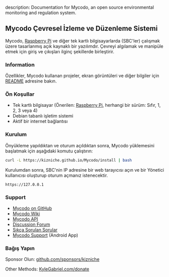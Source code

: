 description: Documentation for Mycodo, an open source environmental monitoring and regulation system.

## Mycodo Çevresel İzleme ve Düzenleme Sistemi

Mycodo, [Raspberry Pi](https://en.wikipedia.org/wiki/Raspberry_Pi) ve diğer tek kartlı bilgisayarlarda (SBC'ler) çalışmak üzere tasarlanmış açık kaynaklı bir yazılımdır. Çevreyi algılamak ve manipüle etmek için giriş ve çıkışları ilginç şekillerde birleştirir.

### Information

Özellikler, Mycodo kullanan projeler, ekran görüntüleri ve diğer bilgiler için [README](https://github.com/kizniche/Mycodo#uses) adresine bakın.

### Ön Koşullar

*   Tek kartlı bilgisayar (Önerilen: [Raspberry Pi](https://www.raspberrypi.org/), herhangi bir sürüm: Sıfır, 1, 2, 3 veya 4)
*   Debian tabanlı işletim sistemi
*   Aktif bir internet bağlantısı

### Kurulum

Önyükleme yapıldıktan ve oturum açıldıktan sonra, Mycodo yüklemesini başlatmak için aşağıdaki komutu çalıştırın:

```bash
curl -L https://kizniche.github.io/Mycodo/install | bash
```

Kurulumdan sonra, SBC'nin IP adresine bir web tarayıcısı açın ve bir Yönetici kullanıcısı oluşturup oturum açmanız istenecektir.

```
https://127.0.0.1
```

### Support

*   [Mycodo on GitHub](https://github.com/kizniche/Mycodo)
*   [Mycodo Wiki](https://github.com/kizniche/Mycodo/wiki)
*   [Mycodo API](https://kizniche.github.io/Mycodo/mycodo-api.html)
*   [Discussion Forum](https://forum.radicaldiy.com)
*   [Sıkça Sorulan Sorular](https://forum.radicaldiy.com/docs?category=23&tags=mycodo)
*   [Mycodo Support](https://play.google.com/store/apps/details?id=com.mycodo.mycododocs) (Android App)

### Bağış Yapın

Sponsor Olun: [github.com/sponsors/kizniche](https://github.com/sponsors/kizniche)

Other Methods: [KyleGabriel.com/donate](https://kylegabriel.com/donate)
